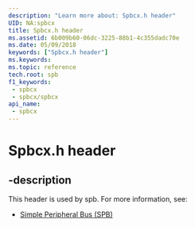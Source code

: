 ```yaml
---
description: "Learn more about: Spbcx.h header"
UID: NA:spbcx
title: Spbcx.h header
ms.assetid: 6b009b60-06dc-3225-88b1-4c355dadc70e
ms.date: 05/09/2018
keywords: ["Spbcx.h header"]
ms.keywords: 
ms.topic: reference
tech.root: spb
f1_keywords:
 - spbcx
 - spbcx/spbcx
api_name:
 - spbcx
---
```


# Spbcx.h header


## -description

This header is used by spb. For more information, see:

- [Simple Peripheral Bus (SPB)](../_spb/index.md)

